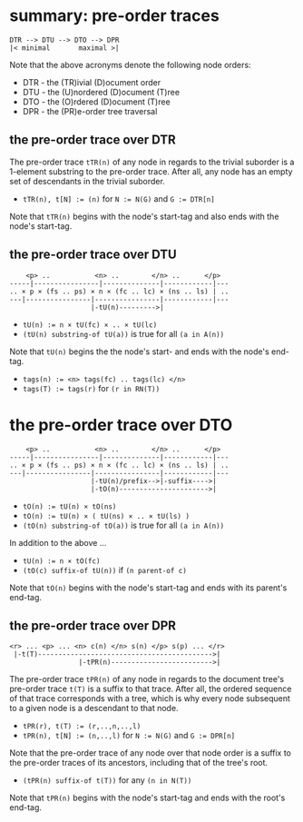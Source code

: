 
<!-- ======================================================================= -->
# summary: pre-order traces

```
DTR --> DTU --> DTO --> DPR
|< minimal       maximal >|
```

Note that the above acronyms denote the following node orders:

* DTR - the (TR)ivial (D)ocument order
* DTU - the (U)nordered (D)ocument (T)ree
* DTO - the (O)rdered (D)ocument (T)ree
* DPR - the (PR)e-order tree traversal

<!-- ======================================================================= -->
## the pre-order trace over DTR

The pre-order trace `tTR(n)` of any node in regards to the trivial suborder
is a 1-element substring to the pre-order trace. After all, any node has an
empty set of descendants in the trivial suborder.

* `tTR(n), t[N] := (n)` for `N := N(G)` and `G := DTR[n]`

Note that `tTR(n)` begins with the node's start-tag
and also ends with the node's start-tag.

<!-- ======================================================================= -->
## the pre-order trace over DTU

```
    <p> ..           <n> ..        </n> ..      </p>
-----|----------------|--------------|------------|---
.. × p × (fs .. ps) × n × (fc .. lc) × (ns .. ls) | ..
---|----------------|----------------|------------|---
                    |-tU(n)--------->|
```

* `tU(n) := n × tU(fc) × .. × tU(lc)`
* `(tU(n) substring-of tU(a))` is true for all `(a in A(n))`

Note that `tU(n)` begins the the node's start-
and ends with the node's end-tag.

* `tags(n) := <n> tags(fc) .. tags(lc) </n>`
* `tags(T) := tags(r)` for `(r in RN(T))`

<!-- ======================================================================= -->
# the pre-order trace over DTO

```
    <p> ..           <n> ..        </n> ..      </p>
-----|----------------|--------------|------------|---
.. × p × (fs .. ps) × n × (fc .. lc) × (ns .. ls) | ..
---|----------------|----------------|------------|---
                    |-tU(n)/prefix-->|-suffix---->|
                    |-tO(n)---------------------->|
```

* `tO(n) := tU(n) × tO(ns)`
* `tO(n) := tU(n) × ( tU(ns) × .. × tU(ls) )`
* `(tO(n) substring-of tO(a))` is true for all `(a in A(n))`

In addition to the above ...

* `tU(n) := n × tO(fc)`
* `(tO(c) suffix-of tU(n))` if `(n parent-of c)`

Note that `tO(n)` begins with the node's start-tag
and ends with its parent's end-tag.

<!-- ======================================================================= -->
## the pre-order trace over DPR

```
<r> ... <p> ... <n> c(n) </n> s(n) </p> s(p) ... </r>
 |-t(T)------------------------------------------->|
                 |-tPR(n)------------------------->|
```

The pre-order trace `tPR(n)` of any node in regards to the document tree's
pre-order trace `t(T)` is a suffix to that trace. After all, the ordered
sequence of that trace corresponds with a tree, which is why every node
subsequent to a given node is a descendant to that node.

* `tPR(r), t(T) := (r,..,n,..,l)`
* `tPR(n), t[N] := (n,..,l)` for `N := N(G)` and `G := DPR[n]`

Note that the pre-order trace of any node over that node order is a suffix
to the pre-order traces of its ancestors, including that of the tree's root.

* `(tPR(n) suffix-of t(T))` for any `(n in N(T))`

Note that `tPR(n)` begins with the node's start-tag
and ends with the root's end-tag.
